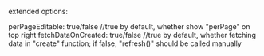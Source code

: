 
extended options:

perPageEditable: true/false //true by default, whether show "perPage" on top right
fetchDataOnCreated: true/false //true by default, whether fetching data in "create" function; if false, "refresh()" should be called manually
